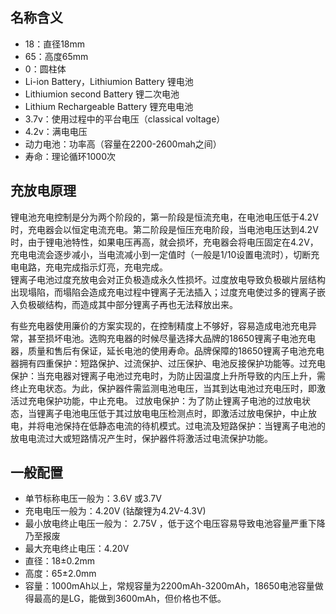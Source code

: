 ## 名称含义

- 18：直径18mm
- 65：高度65mm
- 0：圆柱体
- Li-ion Battery，Lithiumion Battery 锂电池
- Lithiumion second Battery 锂二次电池
- Lithium Rechargeable Battery 锂充电电池
- 3.7v：使用过程中的平台电压（classical voltage）
- 4.2v：满电电压
- 动力电池：功率高（容量在2200-2600mah之间）
- 寿命：理论循环1000次

## 充放电原理

锂电池充电控制是分为两个阶段的，第一阶段是恒流充电，在电池电压低于4.2V时，充电器会以恒定电流充电。第二阶段是恒压充电阶段，当电池电压达到4.2V时，由于锂电池特性，如果电压再高，就会损坏，充电器会将电压固定在4.2V，充电电流会逐步减小，当电流减小到一定值时（一般是1/10设置电流时），切断充电电路，充电完成指示灯亮，充电完成。  
锂离子电池过度充放电会对正负极造成永久性损坏。过度放电导致负极碳片层结构出现塌陷，而塌陷会造成充电过程中锂离子无法插入；过度充电使过多的锂离子嵌入负极碳结构，而造成其中部分锂离子再也无法释放出来。  
  
有些充电器使用廉价的方案实现的，在控制精度上不够好，容易造成电池充电异常，甚至损坏电池。选购充电器的时候尽量选择大品牌的18650锂离子电池充电器，质量和售后有保证，延长电池的使用寿命。品牌保障的18650锂离子电池充电器拥有四重保护：短路保护、过流保护、过压保护、电池反接保护功能等。过充电保护：当充电器对锂离子电池过充电时，为防止因温度上升所导致的内压上升，需终止充电状态。为此，保护器件需监测电池电压，当其到达电池过充电压时，即激活过充电保护功能，中止充电。 过放电保护：为了防止锂离子电池的过放电状态，当锂离子电池电压低于其过放电电压检测点时，即激活过放电保护，中止放电，并将电池保持在低静态电流的待机模式。过电流及短路保护：当锂离子电池的放电电流过大或短路情况产生时，保护器件将激活过电流保护功能。

## 一般配置

- 单节标称电压一般为：3.6V 或3.7V
- 充电电压一般为：4.20V (钴酸锂为4.2V-4.3V)
- 最小放电终止电压一般为： 2.75V ，低于这个电压容易导致电池容量严重下降乃至报废
- 最大充电终止电压：4.20V
- 直径：18±0.2mm
- 高度：65±2.0mm
- 容量：1000mAh以上，常规容量为2200mAh-3200mAh，18650电池容量做得最高的是LG，能做到3600mAh，但价格也不低。